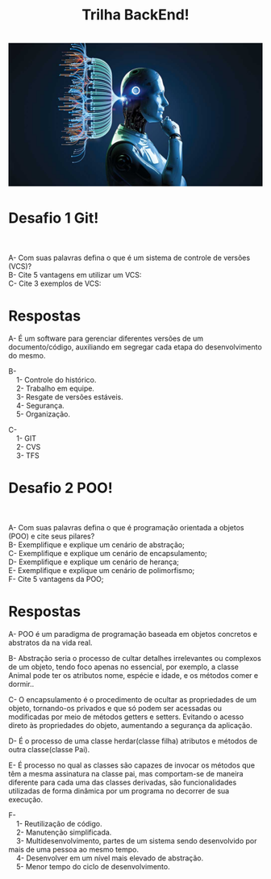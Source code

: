 <h1 align="center">
    Trilha BackEnd!
</h1>

<h1 align= "center">
    <img src="imagens/81-1.jpg">
</h1>

# Desafio 1 Git!<br><br> 
A- Com suas palavras defina o que é um sistema de controle de versões (VCS)?<br>
B- Cite 5 vantagens em utilizar um VCS:<br>
C- Cite 3 exemplos de VCS:<br>

# Respostas
A-  É um software para gerenciar diferentes versões de um documento/código, auxiliando em segregar cada etapa do desenvolvimento do mesmo.<br>

B-  <br>
    &nbsp;&nbsp;&nbsp;&nbsp;1- Controle do histórico.<br>
    &nbsp;&nbsp;&nbsp;&nbsp;2- Trabalho em equipe.<br>
    &nbsp;&nbsp;&nbsp;&nbsp;3- Resgate de versões estáveis.<br>
    &nbsp;&nbsp;&nbsp;&nbsp;4- Segurança.<br>
    &nbsp;&nbsp;&nbsp;&nbsp;5- Organização.<br>

C-  <br>
    &nbsp;&nbsp;&nbsp;&nbsp;1- GIT<br>
    &nbsp;&nbsp;&nbsp;&nbsp;2- CVS<br>
    &nbsp;&nbsp;&nbsp;&nbsp;3- TFS<br>

# Desafio 2 POO!<br><br>
A- Com suas palavras defina o que é programação orientada a objetos (POO) e cite seus pilares?<br>
B- Exemplifique e explique um cenário de abstração;<br>
C- Exemplifique e explique um cenário de encapsulamento;<br>
D- Exemplifique e explique um cenário de herança;<br>
E- Exemplifique e explique um cenário de polimorfismo;<br>
F- Cite 5 vantagens da POO;<br>

# Respostas
A- POO é um paradigma de programação baseada em objetos concretos e abstratos da na vida real.<br>

B- Abstração seria o processo de cultar detalhes irrelevantes ou complexos de um objeto, tendo foco apenas no essencial, por exemplo, a classe Animal pode ter os atributos nome, espécie e idade, e os métodos comer e dormir..<br>

C- O encapsulamento é o procedimento de ocultar as propriedades de um objeto, tornando-os privados e que só podem ser acessadas ou modificadas por meio de métodos getters e setters. Evitando o acesso direto às propriedades do objeto, aumentando a segurança da aplicação.<br>

D- É o processo de uma classe herdar(classe filha) atributos e métodos de outra classe(classe Pai).<br>

E- É processo no qual as classes são capazes de invocar os métodos que têm a mesma assinatura na classe pai, mas comportam-se de maneira diferente para cada uma das classes derivadas, são funcionalidades utilizadas de forma dinâmica por um programa no decorrer de sua execução.<br>

F-  <br>
    &nbsp;&nbsp;&nbsp;&nbsp;1- Reutilização de código.<br>
    &nbsp;&nbsp;&nbsp;&nbsp;2- Manutenção simplificada.<br>
    &nbsp;&nbsp;&nbsp;&nbsp;3- Multidesenvolvimento, partes de um sistema sendo desenvolvido por mais de uma pessoa ao mesmo tempo.<br>
    &nbsp;&nbsp;&nbsp;&nbsp;4- Desenvolver em um nível mais elevado de abstração.<br>
    &nbsp;&nbsp;&nbsp;&nbsp;5- Menor tempo do ciclo de desenvolvimento.<br>